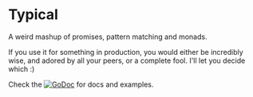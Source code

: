 Typical
=======

A weird mashup of promises, pattern matching and monads.

If you use it for something in production, you would either be incredibly wise,
and adored by all your peers, or a complete fool. I'll let you decide which :)

Check the [![GoDoc](https://godoc.org/github.com/riannucci/typical?status.svg)](https://godoc.org/github.com/riannucci/typical)
for docs and examples.

